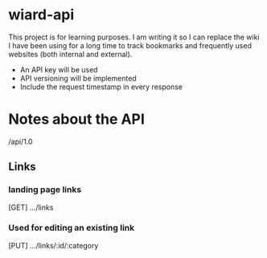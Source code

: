 # wiard-api

This project is for learning purposes. I am writing it so I can replace the wiki I have been using for a long time to track bookmarks and frequently used websites (both internal and external).

* An API key will be used
* API versioning will be implemented
* Include the request timestamp in every response


# Notes about the API

/api/1.0

## Links

### landing page links
[GET] .../links

### Used for editing an existing link
[PUT] .../links/:id/:category
